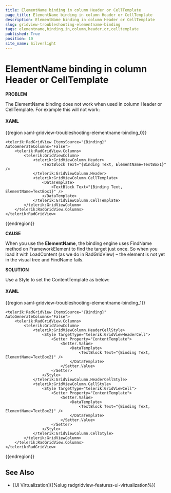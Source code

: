 ```yaml
---
title: ElementName binding in column Header or CellTemplate
page_title: ElementName binding in column Header or CellTemplate
description: ElementName binding in column Header or CellTemplate
slug: gridview-troubleshooting-elementname-binding
tags: elementname,binding,in,column,header,or,celltemplate
published: True
position: 10
site_name: Silverlight
---
```


# ElementName binding in column Header or CellTemplate

__PROBLEM__

The ElementName binding does not work when used in column Header or CellTemplate. For example this will not work:

#### __XAML__


{{region xaml-gridview-troubleshooting-elementname-binding_0}}
	<TextBox x:Name="TextBox1" Text="Type something" />
	
	<telerik:RadGridView ItemsSource="{Binding}" AutoGenerateColumns="False">
	    <telerik:RadGridView.Columns>
	        <telerik:GridViewColumn>
	            <telerik:GridViewColumn.Header>
	                <TextBlock Text="{Binding Text, ElementName=TextBox1}" />
	            </telerik:GridViewColumn.Header>
	            <telerik:GridViewColumn.CellTemplate>
	                <DataTemplate>
	                    <TextBlock Text="{Binding Text, ElementName=TextBox1}" />
	                </DataTemplate>
	            </telerik:GridViewColumn.CellTemplate>
	        </telerik:GridViewColumn>
	    </telerik:RadGridView.Columns>
	</telerik:RadGridView>
{{endregion}}

__CAUSE__

When you use the __ElementName__, the binding engine uses FindName method on FrameworkElement to find the target just once.
So when you load it with LoadContent (as we do in RadGridView) – the element is not yet in the visual tree and FindName fails.

__SOLUTION__

Use a Style to set the ContentTemplate as below:

#### __XAML__

{{region xaml-gridview-troubleshooting-elementname-binding_1}}
	<TextBox x:Name="TextBox2" Text="Type something" />
	
	<telerik:RadGridView ItemsSource="{Binding}" AutoGenerateColumns="False">
	    <telerik:RadGridView.Columns>
	        <telerik:GridViewColumn>
	            <telerik:GridViewColumn.HeaderCellStyle>
	                <Style TargetType="telerik:GridViewHeaderCell">
	                    <Setter Property="ContentTemplate">
	                        <Setter.Value>
	                            <DataTemplate>
	                                <TextBlock Text="{Binding Text, ElementName=TextBox2}" />
	                            </DataTemplate>
	                        </Setter.Value>
	                    </Setter>
	                </Style>
	            </telerik:GridViewColumn.HeaderCellStyle>
	            <telerik:GridViewColumn.CellStyle>
	                <Style TargetType="telerik:GridViewCell">
	                    <Setter Property="ContentTemplate">
	                        <Setter.Value>
	                            <DataTemplate>
	                                <TextBlock Text="{Binding Text, ElementName=TextBox2}" />
	                            </DataTemplate>
	                        </Setter.Value>
	                    </Setter>
	                </Style>
	            </telerik:GridViewColumn.CellStyle>
	        </telerik:GridViewColumn>
	    </telerik:RadGridView.Columns>
	</telerik:RadGridView>
{{endregion}}

## See Also

 * [UI Virtualization]({%slug radgridview-features-ui-virtualization%})